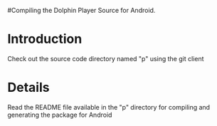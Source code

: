 #Compiling the Dolphin Player Source for Android.

# Introduction #

Check out the source code directory named "p" using the git client


# Details #

Read the README file available in the "p" directory for compiling and generating the package for Android